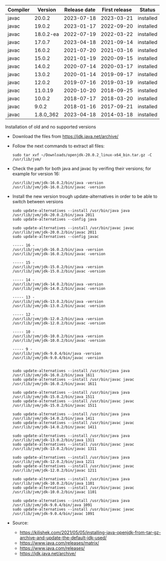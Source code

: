 Compiler | Version | Release date    | First release | Status
---------|---------|-----------------|---------------|-------
 javac | 20.0.2 | 2023-07-18 | 2023-03-21 | installed
 javac | 19.0.2 | 2023-01-17 | 2022-09-20 | installed
 javac | 18.0.2-ea | 2022-07-19 | 2022-03-22 | installed
 javac | 17.0.7 | 2023-04-18 | 2021-09-14 | installed
 javac | 16.0.2 | 2021-07-20 | 2021-03-16 | installed
 javac | 15.0.2 | 2021-01-19 | 2020-09-15	 | installed
 javac | 14.0.2 | 2020-07-14 | 2020-03-17 | installed
 javac | 13.0.2 | 2020-01-14 | 2019-09-17 | installed
 javac | 12.0.2 | 2019-07-16 | 2019-03-19 | installed
 javac | 11.0.19 | 2020-10-20 | 2018-09-25 | installed
 javac | 10.0.2 | 2018-07-17 | 2018-03-20 | installed
 javac | 9.0.2 | 2018-01-16 | 2017-09-21 | installed
 javac | 1.8.0_362 | 2023-04-18 | 2014-03-18 | installed


Installation of old and no supported versions

- Download the files from https://jdk.java.net/archive/
  
- Follow the next commands to extract all files:
  ```
  sudo tar xvf ~/Downloads/openjdk-20.0.2_linux-x64_bin.tar.gz -C /usr/lib/jvm/
  ```
- Check the path for both java and javac by verifing their versions; for example for version 16:
  ```
  /usr/lib/jvm/jdk-16.0.2/bin/java -version
  /usr/lib/jvm/jdk-16.0.2/bin/javac -version
  ```
- Install the new version trough update-alternatives in order to be able to switch between versions
  ```
  sudo update-alternatives --install /usr/bin/java java /usr/lib/jvm/jdk-20.0.2/bin/java 2011
  sudo update-alternatives --config java

  sudo update-alternatives --install /usr/bin/javac javac /usr/lib/jvm/jdk-20.0.2/bin/javac 2011
  sudo update-alternatives --config javac 

  ----- 16 -
  /usr/lib/jvm/jdk-16.0.2/bin/java -version
  /usr/lib/jvm/jdk-16.0.2/bin/javac -version

  ----- 15 -
  /usr/lib/jvm/jdk-15.0.2/bin/java -version
  /usr/lib/jvm/jdk-15.0.2/bin/javac -version

  ----- 14 -
  /usr/lib/jvm/jdk-14.0.2/bin/java -version
  /usr/lib/jvm/jdk-14.0.2/bin/javac -version

  ----- 13 -
  /usr/lib/jvm/jdk-13.0.2/bin/java -version
  /usr/lib/jvm/jdk-13.0.2/bin/javac -version

  ----- 12 -
  /usr/lib/jvm/jdk-12.0.2/bin/java -version
  /usr/lib/jvm/jdk-12.0.2/bin/javac -version

  ----- 10 -
  /usr/lib/jvm/jdk-10.0.2/bin/java -version
  /usr/lib/jvm/jdk-10.0.2/bin/javac -version

  ----- 9 -
  /usr/lib/jvm/jdk-9.0.4/bin/java -version
  /usr/lib/jvm/jdk-9.0.4/bin/javac -version


  sudo update-alternatives --install /usr/bin/java java /usr/lib/jvm/jdk-16.0.2/bin/java 1611
  sudo update-alternatives --install /usr/bin/javac javac /usr/lib/jvm/jdk-16.0.2/bin/javac 1611

  sudo update-alternatives --install /usr/bin/java java /usr/lib/jvm/jdk-15.0.2/bin/java 1511
  sudo update-alternatives --install /usr/bin/javac javac /usr/lib/jvm/jdk-15.0.2/bin/javac 1511

  sudo update-alternatives --install /usr/bin/java java /usr/lib/jvm/jdk-14.0.2/bin/java 1411
  sudo update-alternatives --install /usr/bin/javac javac /usr/lib/jvm/jdk-14.0.2/bin/javac 1411

  sudo update-alternatives --install /usr/bin/java java /usr/lib/jvm/jdk-13.0.2/bin/java 1311
  sudo update-alternatives --install /usr/bin/javac javac /usr/lib/jvm/jdk-13.0.2/bin/javac 1311

  sudo update-alternatives --install /usr/bin/java java /usr/lib/jvm/jdk-12.0.2/bin/java 1211
  sudo update-alternatives --install /usr/bin/javac javac /usr/lib/jvm/jdk-12.0.2/bin/javac 1211

  sudo update-alternatives --install /usr/bin/java java /usr/lib/jvm/jdk-10.0.2/bin/java 1101
  sudo update-alternatives --install /usr/bin/javac javac /usr/lib/jvm/jdk-10.0.2/bin/javac 1101

  sudo update-alternatives --install /usr/bin/java java /usr/lib/jvm/jdk-9.0.4/bin/java 1091
  sudo update-alternatives --install /usr/bin/javac javac /usr/lib/jvm/jdk-9.0.4/bin/javac 1091
  ```


- Source: 
  - https://kilishek.com/2021/05/05/installing-java-openjdk-from-tar-gz-archive-and-update-the-default-jdk-used/
  - https://www.java.com/releases/matrix/
  - https://www.java.com/releases/
  - https://jdk.java.net/archive/


